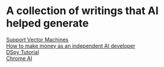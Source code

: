 # A collection of writings that AI helped generate

[Support Vector Machines](/SVM/index.md)  
[How to make money as an independent AI developer](/blog/ai_developer.md)  
[DSpy Tutorial](/blog/dspy.md)  
[Chrome AI](/blog/chrome_ai.md)

